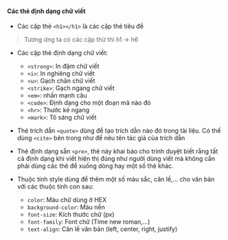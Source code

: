 
#### Các thẻ định dạng chữ viết

- Các cặp thẻ `<h1></h1>` là các cặp thẻ tiêu đề

> Tương ứng ta có các cặp thử thì h1 -> h6

- Các cặp thẻ định dạng chữ viết:

	+ `<strong>`: In đậm chữ viết
	+ `<i>`: In nghiêng chữ viết
	+ `<u>`: Gạch chân chữ viết
	+ `<strike>`: Gạch ngang chữ viết
	+ `<em>`: nhấn mạnh câu
	+ `<code>`: Định dạng cho một đoạn mã nào đó
	+ `<hr>`: Thước kẻ ngang
	+ `<mark>`: Tô sáng chữ viết

- Thẻ trích dẫn `<quote>` dùng để tạo trích dẫn nào đó trong tài liệu. Có thể dùng `<cite>` bên trong như để nêu tên tác giả của trích dẫn

- Thẻ định dạng sẵn `<pre>`, thẻ này khai báo cho trình duyệt biết rằng tất cả định dạng khi viết hiện thị đúng như người dùng viết mà không cần phải dùng các thẻ để xuống dòng hay một số thẻ khác.

- Thuộc tính style dùng để thêm một số màu sắc, căn lề,... cho văn bản với các thuộc tính con sau:

	+ `color`: Màu chữ dùng ở HEX 
	+ `background-color`: Màu nền
	+ `font-size`: Kích thước chữ (px)
	+ `font-family`: Font chữ (Time new roman,...)
	+ `text-align`: Căn lề văn bản (left, center, right, justify)


